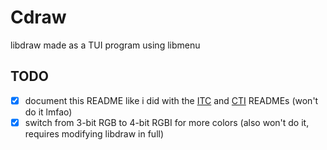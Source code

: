 # Cdraw
libdraw made as a TUI program using libmenu

## TODO
- [x] document this README like i did with the [ITC](utils/ITC/README.md) and [CTI](utils/CTI/README.md) READMEs (won't do it lmfao)  
- [x] switch from 3-bit RGB to 4-bit RGBI for more colors (also won't do it, requires modifying libdraw in full)